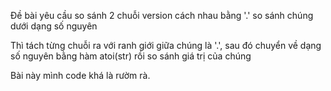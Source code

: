Đề bài yêu cầu so sánh 2 chuỗi version cách nhau bằng '.' so sánh chúng dưới dạng số nguyên

Thì tách từng chuỗi ra với ranh giới giữa chúng là '.', sau đó chuyển về dạng số nguyên bằng hàm atoi(str) rồi so sánh giá trị của chúng

Bài này mình code khá là rườm rà.
